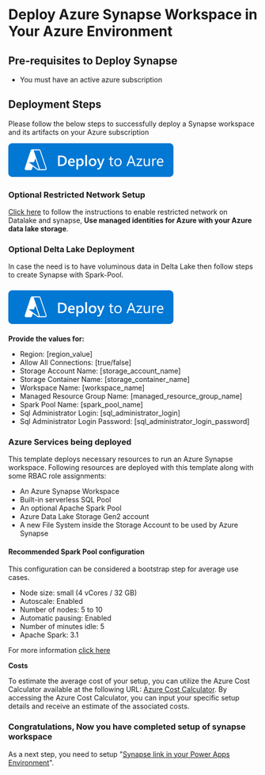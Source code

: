 # Deploy Azure Synapse Workspace in Your Azure Environment

## Pre-requisites to Deploy Synapse

- You must have an active azure subscription

## Deployment Steps

Please follow the below steps to successfully deploy a Synapse workspace and its artifacts on your Azure subscription

 [![Deploy To Azure](../Images/deploytoazure.svg?sanitize=true)](https://portal.azure.com/#create/Microsoft.Synapse) 

 ### Optional Restricted Network Setup

[Click here](./Synapse-with-managed-identity/readme.md) to follow the instructions to enable restricted network on Datalake and synapse, **Use managed identities for Azure with your Azure data lake storage**.

### Optional Delta Lake Deployment

In case the need is to have voluminous data in Delta Lake then follow steps to create Synapse with Spark-Pool.

###     [![Deploy To Azure](../Images/deploytoazure.svg?sanitize=true)](https://portal.azure.com/#create/Microsoft.Template/uri/https%3A%2F%2Fraw.githubusercontent.com%2Fmicrosoft%2Fpowercat-automation-kit%2FFlow-byodl-Patch%2FAutomationKit_Flow_BYODL%2FARMTemplate%2Fazuredeploy.json)

**Provide the values for:**
- Region: [region_value]
- Allow All Connections: [true/false]
- Storage Account Name: [storage_account_name]
- Storage Container Name: [storage_container_name]
- Workspace Name: [workspace_name]
- Managed Resource Group Name: [managed_resource_group_name]
- Spark Pool Name: [spark_pool_name]
- Sql Administrator Login: [sql_administrator_login]
- Sql Administrator Login Password: [sql_administrator_login_password]
### Azure Services being deployed
This template deploys necessary resources to run an Azure Synapse workspace. Following resources are deployed with this template along with some RBAC role assignments:

- An Azure Synapse Workspace
- Built-in serverless SQL Pool
- An optional Apache Spark Pool 
- Azure Data Lake Storage Gen2 account
- A new File System inside the Storage Account to be used by Azure Synapse

#### Recommended Spark Pool configuration
This configuration can be considered a bootstrap step for average use cases.

- Node size: small (4 vCores / 32 GB)
- Autoscale: Enabled
- Number of nodes: 5 to 10
- Automatic pausing: Enabled
- Number of minutes idle: 5
- Apache Spark: 3.1

For more information [click here](https://learn.microsoft.com/en-us/power-apps/maker/data-platform/azure-synapse-link-delta-lake)

**Costs**

To estimate the average cost of your setup, you can utilize the Azure Cost Calculator available at the following URL: [Azure Cost Calculator](https://azure.microsoft.com/en-in/pricing/calculator/). By accessing the Azure Cost Calculator, you can input your specific setup details and receive an estimate of the associated costs.

### Congratulations, Now you have completed setup of synapse workspace

As a next step, you need to setup "[Synapse link in your Power Apps Environment](../002-%20Synapse%20link%20Setup/readme.md)".
